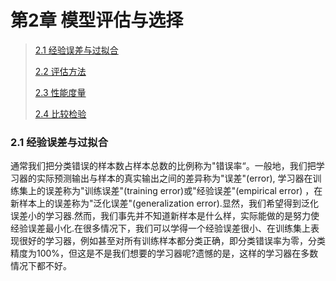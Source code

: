 # 第2章 模型评估与选择

> [2.1 经验误差与过拟合](#2.1)
>
> [2.2 评估方法](#2.2)
>
> [2.3 性能度量](#2.3)
>
> [2.4 比较检验]()

<h3 id = "2.1">
2.1 经验误差与过拟合
</h3>

通常我们把分类错误的样本数占样本总数的比例称为"错误率“。一般地，我们把学习器的实际预测输出与样本的真实输出之间的差异称为"误差"(error), 学习器在训练集上的误差称为"训练误差"(training error)或"经验误差"(empirical error) ，在新样本上的误差称为"泛化误差"(generalization error).显然，我们希望得到泛化误差小的学习器.然而，我们事先并不知道新样本是什么样，实际能做的是努力使经验误差最小化.在很多情况下，我们可以学得一个经验误差很小、在训练集上表现很好的学习器，例如甚至对所有训练样本都分类正确，即分类错误率为零，分类精度为100%，但这是不是我们想要的学习器呢?遗憾的是，这样的学习器在多数情况下都不好。

